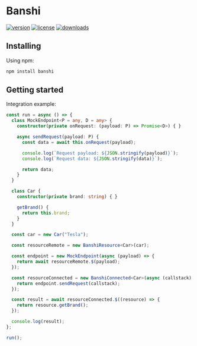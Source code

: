 # Banshi

[![version](https://img.shields.io/npm/v/banshi.svg?style=flat-square&logo=npm)](https://npmjs.com/package/banshi)
[![license](https://img.shields.io/npm/l/banshi.svg?style=flat-square&logo=npm)](https://npmjs.com/package/banshi)
[![downloads](https://img.shields.io/npm/dm/banshi.svg?style=flat-square&logo=npm)](https://npmjs.com/package/banshi)

## Installing

Using npm:

```bash
npm install banshi
```

## Getting started

Integration example:

```typescript
const run = async () => {
  class MockEndpoint<P = any, D = any> {
    constructor(private onRequest: (payload: P) => Promise<D>) { }

    async sendRequest(payload: P) {
      const data = await this.onRequest(payload);

      console.log(`Request payload: ${JSON.stringify(payload)}`);
      console.log(`Request data: ${JSON.stringify(data)}`);

      return data;
    }
  }

  class Car {
    constructor(private brand: string) { }

    getBrand() {
      return this.brand;
    }
  }

  const car = new Car("Tesla");

  const resourceRemote = new BanshiResource<Car>(car);

  const endpoint = new MockEndpoint(async (payload) => {
    return await resourceRemote.$(payload);
  });

  const resourceConnected = new BanshiConnected<Car>(async (callstack) => {
    return endpoint.sendRequest(callstack);
  });

  const result = await resourceConnected.$((resource) => {
    return resource.getBrand();
  });

  console.log(result);
};

run();
```
